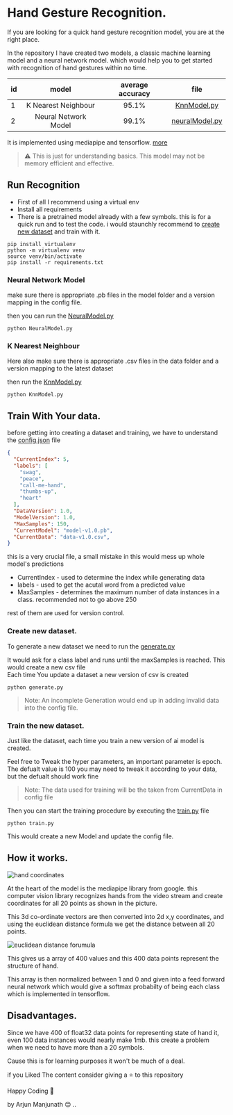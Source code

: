 # Hand Gesture Recognition.

If you are looking for a quick hand gesture recognition model, you are at the right place.

In the repository I have created two models, a classic machine learning model and a neural network model. which would help you to get started with recognition of hand gestures within no time.

| id |      model      | average accuracy | file |
|----------|:-------------:|:---:|:-------:|
| 1 |  K Nearest Neighbour | 95.1%  | [KnnModel.py](https://github.com/gitmax681/hand-gesture-recognition/blob/master/KnnModel.py)
| 2 |  Neural Network Model  | 99.1%|   [neuralModel.py](https://github.com/gitmax681/hand-gesture-recognition/blob/master/KnnModel.py)

It is implemented using mediapipe and tensorflow. [more](#how-it-works)

> :warning: This is just for understanding basics. This model may not be memory efficient and effective.

## Run Recognition

- First of all I recommend using a virtual env
- Install all requirements
- There is a pretrained model already with a few symbols. this is for a quick run and to test the code. i would staunchly recommend to [create new dataset](#train-your-data) and train with it.

```
pip install virtualenv
python -m virtualenv venv
source venv/bin/activate
pip install -r requirements.txt
```
### Neural Network Model
make sure there is appropriate .pb files in the model folder and a version mapping in the config file.

then you can run the [NeuralModel.py](https://github.com/gitmax681/hand-gesture-recognition/blob/master/KnnModel.py)

```
python NeuralModel.py
```

### K Nearest Neighbour
Here also make sure there is appropriate .csv files in the data folder and a version mapping to the latest dataset

then run the  [KnnModel.py](https://github.com/gitmax681/hand-gesture-recognition/blob/master/KnnModel.py)

```
python KnnModel.py
```


## <a name="train-your-data"></a> Train With Your data.
before getting into creating a dataset and training, we have to understand the [config.json](https://github.com/gitmax681/hand-gesture-recognition/blob/master/config.json) file

```json
{
  "CurrentIndex": 5,
  "labels": [
    "swag",
    "peace",
    "call-me-hand",
    "thumbs-up",
    "heart"
  ],
  "DataVersion": 1.0,
  "ModelVersion": 1.0,
  "MaxSamples": 150,
  "CurrentModel": "model-v1.0.pb",
  "CurrentData": "data-v1.0.csv",
}
```
this is a very crucial file, a small mistake in this would mess up whole model's predictions

- CurrentIndex - used to determine the index while generating data
- labels - used to get the acutal word from a predicted value
- MaxSamples - determines the maximum number of data instances in a class. recommended not to go above 250

rest of them are used for version control.

### <a name="create-new-dataset"></a> Create new dataset.

To generate a new dataset we need to run the [generate.py](https://github.com/gitmax681/hand-gesture-recognition/blob/master/generate.py)

It would ask for a class label and runs until the maxSamples is reached. This would create a new csv file  
Each time You update a dataset a new version of csv is created 
```
python generate.py
```
> Note: An incomplete Generation would end up in adding invalid data into the config file.

### <a name="train-new-dataset"></a> Train the new dataset.
Just like the dataset, each time you train a new version of ai model is created.

Feel free to Tweak the hyper parameters, an important parameter is epoch. The defualt value is 100 you may need to tweak it according to your data, but the defualt should work fine

> Note: The data used for training will be the 
taken from CurrentData in config file

Then you can start the training procedure by executing the [train.py](https://github.com/gitmax681/hand-gesture-recognition/blob/master/train.py)
file

```
python train.py
```

This would create a new Model and update the config file.




## <a name="how-it-works"></a> How it works.

![hand coordinates](https://google.github.io/mediapipe/images/mobile/hand_landmarks.png)

At the heart of the model is the mediapipe library from google. this computer vision library recognizes hands 
from the video stream and create coordinates for all 20 points as shown in the picture.

This 3d co-ordinate vectors are then converted into 2d x,y coordinates, and using the euclidean distance formula we get the distance between all 20 points.

![euclidean distance forumula](https://bit.ly/3CsZRN9)

This gives us a array of 400 values and this 400 data points represent the structure of hand.

This array is then normalized between 1 and 0 and given into a feed forward neural network which would give a softmax probabilty of being each class which is implemented in tensorflow. 


## <a name="disadvantages"></a> Disadvantages.

Since we have 400 of float32 data points for representing state of hand it, even 100 data instances would nearly make 1mb. this create a problem when we need to have more than a 20 symbols.

Cause this is for learning purposes it won't be much of a deal.

if you Liked The content consider giving a :star: to this repository 

Happy Coding :purple_heart: 

by Arjun Manjunath :blush: ..